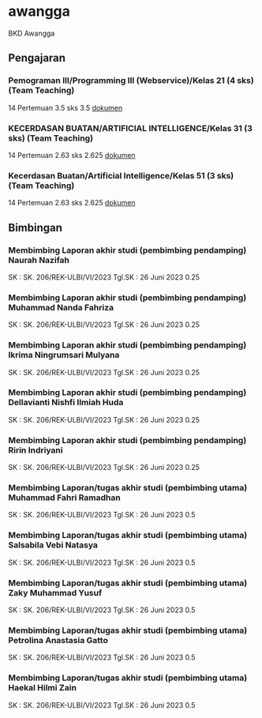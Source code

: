# awangga

BKD Awangga

## Pengajaran

### Pemograman III/Programming III (Webservice)/Kelas 21 (4 sks) (Team Teaching)

14 Pertemuan 3.5 sks 3.5 [dokumen](./perkuliahan/BAP%20FINAL-21666-WS-2A--NN257L-20222-awangga@ulbi.ac.id.pdf)

### KECERDASAN BUATAN/ARTIFICIAL INTELLIGENCE/Kelas 31 (3 sks) (Team Teaching)

14 Pertemuan 2.63 sks 2.625 [dokumen](./perkuliahan/BAP%20FINAL-21713-AI-3A-NN257L-20222-awangga@ulbi.ac.id.pdf)

### Kecerdasan Buatan/Artificial Intelligence/Kelas 51 (3 sks) (Team Teaching)

14 Pertemuan 2.63 sks 2.625 [dokumen](./perkuliahan/BAP%20FINAL-22037-AI-RPL-NN257L-20222-awangga@ulbi.ac.id.pdf)

## Bimbingan

### Membimbing Laporan akhir studi (pembimbing pendamping) Naurah Nazifah

SK : SK. 206/REK-ULBI/VI/2023
Tgl.SK : 26 Juni 2023
0.25  

### Membimbing Laporan akhir studi (pembimbing pendamping) Muhammad Nanda Fahriza

SK : SK. 206/REK-ULBI/VI/2023
Tgl.SK : 26 Juni 2023
0.25  

### Membimbing Laporan akhir studi (pembimbing pendamping) Ikrima Ningrumsari Mulyana

SK : SK. 206/REK-ULBI/VI/2023
Tgl.SK : 26 Juni 2023
0.25  

### Membimbing Laporan akhir studi (pembimbing pendamping) Dellavianti Nishfi Ilmiah Huda

SK : SK. 206/REK-ULBI/VI/2023
Tgl.SK : 26 Juni 2023
0.25  

### Membimbing Laporan akhir studi (pembimbing pendamping) Ririn Indriyani

SK : SK. 206/REK-ULBI/VI/2023
Tgl.SK : 26 Juni 2023
0.25  

### Membimbing Laporan/tugas akhir studi (pembimbing utama) Muhammad Fahri Ramadhan

SK : SK. 206/REK-ULBI/VI/2023
Tgl.SK : 26 Juni 2023
0.5  

### Membimbing Laporan/tugas akhir studi (pembimbing utama) Salsabila Vebi Natasya

SK : SK. 206/REK-ULBI/VI/2023
Tgl.SK : 26 Juni 2023
0.5  

### Membimbing Laporan/tugas akhir studi (pembimbing utama) Zaky Muhammad Yusuf

SK : SK. 206/REK-ULBI/VI/2023
Tgl.SK : 26 Juni 2023
0.5  

### Membimbing Laporan/tugas akhir studi (pembimbing utama) Petrolina Anastasia Gatto

SK : SK. 206/REK-ULBI/VI/2023
Tgl.SK : 26 Juni 2023
0.5  

### Membimbing Laporan/tugas akhir studi (pembimbing utama) Haekal Hilmi Zain

SK : SK. 206/REK-ULBI/VI/2023
Tgl.SK : 26 Juni 2023
0.5
